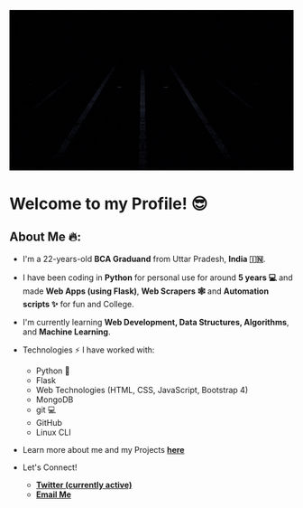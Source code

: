![Cover Image](https://github.com/gagangulyani/gagangulyani/raw/master/images/cover.gif)

# Welcome to my Profile! 😎

## About Me 🔥:

- I'm a 22-years-old **BCA Graduand** from Uttar Pradesh, **India 🇮🇳**.

- I have been coding in **Python** for personal use for around **5 years 💻** and made **Web Apps (using Flask)**, **Web Scrapers 🕸️** and **Automation scripts ✨** for fun and College.

- I'm currently learning **Web Development, Data Structures, Algorithms**, and **Machine Learning**.

- Technologies ⚡ I have worked with:

  - Python 🐍
  - Flask
  - Web Technologies (HTML, CSS, JavaScript, Bootstrap 4)
  - MongoDB
  - git 💻
  - GitHub
  - Linux CLI

- Learn more about me and my Projects **<a href='https://gagangulyani.me'>here</a>**

- Let's Connect!
  - **<a href='https://twitter.com/gagangulyani'>Twitter (currently active)</a>**
  - **<a href='mailto:gagangulyanig@gmail.com'>Email Me</a>**

